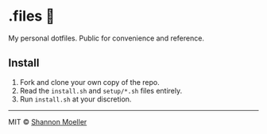 # .files 📂

My personal dotfiles. Public for convenience and reference.

## Install

1. Fork and clone your own copy of the repo.
2. Read the `install.sh` and `setup/*.sh` files entirely.
3. Run `install.sh` at your discretion.

---

MIT © [Shannon Moeller](https://shannonmoeller.com)

